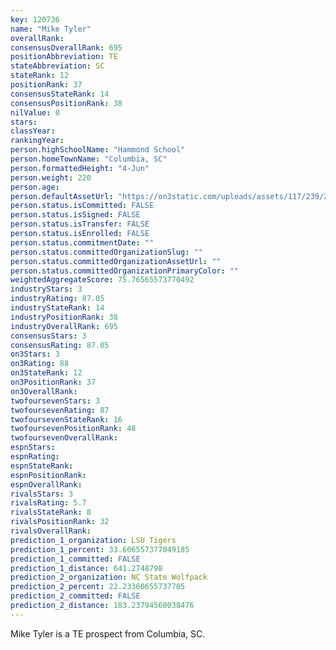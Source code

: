 ```yaml
---
key: 120736
name: "Mike Tyler"
overallRank: 
consensusOverallRank: 695
positionAbbreviation: TE
stateAbbreviation: SC
stateRank: 12
positionRank: 37
consensusStateRank: 14
consensusPositionRank: 38
nilValue: 0
stars: 
classYear: 
rankingYear: 
person.highSchoolName: "Hammond School"
person.homeTownName: "Columbia, SC"
person.formattedHeight: "4-Jun"
person.weight: 220
person.age: 
person.defaultAssetUrl: "https://on3static.com/uploads/assets/117/239/239117.png"
person.status.isCommitted: FALSE
person.status.isSigned: FALSE
person.status.isTransfer: FALSE
person.status.isEnrolled: FALSE
person.status.commitmentDate: ""
person.status.committedOrganizationSlug: ""
person.status.committedOrganizationAssetUrl: ""
person.status.committedOrganizationPrimaryColor: ""
weightedAggregateScore: 75.76565573770492
industryStars: 3
industryRating: 87.05
industryStateRank: 14
industryPositionRank: 38
industryOverallRank: 695
consensusStars: 3
consensusRating: 87.05
on3Stars: 3
on3Rating: 88
on3StateRank: 12
on3PositionRank: 37
on3OverallRank: 
twofoursevenStars: 3
twofoursevenRating: 87
twofoursevenStateRank: 16
twofoursevenPositionRank: 48
twofoursevenOverallRank: 
espnStars: 
espnRating: 
espnStateRank: 
espnPositionRank: 
espnOverallRank: 
rivalsStars: 3
rivalsRating: 5.7
rivalsStateRank: 8
rivalsPositionRank: 32
rivalsOverallRank: 
prediction_1_organization: LSU Tigers
prediction_1_percent: 33.606557377049185
prediction_1_committed: FALSE
prediction_1_distance: 641.2748798
prediction_2_organization: NC State Wolfpack
prediction_2_percent: 22.23360655737705
prediction_2_committed: FALSE
prediction_2_distance: 183.23794560038476
---
```

Mike Tyler is a TE prospect from Columbia, SC.